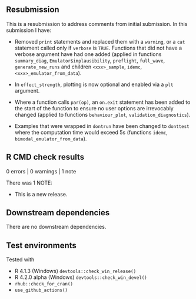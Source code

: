 ## Resubmission
This is a resubmission to address comments from initial submission. In this submission I have:

* Removed `print` statements and replaced them with a `warning`, or a `cat` statement called only if `verbose` is `TRUE`. Functions that did not have a verbose argument have had one added (applied in functions `summary_diag`, `Emulator$implausibility`, `preflight`, `full_wave`, `generate_new_runs` and children `<xxx>_sample`, `idemc`, `<xxx>_emulator_from_data`).

* In `effect_strength`, plotting is now optional and enabled via a `plt` argument.

* Where a function calls `par(op)`, an `on.exit` statement has been added to the start of the function to ensure no user options are irrevocably changed (applied to functions `behaviour_plot`, `validation_diagnostics`).

* Examples that were wrapped in `dontrun` have been changed to `donttest` where the computation time would exceed 5s (functions `idemc`, `bimodal_emulator_from_data`).

## R CMD check results

0 errors | 0 warnings | 1 note

There was 1 NOTE:

* This is a new release.

## Downstream dependencies

There are no downstream dependencies.

## Test environments

Tested with

* R 4.1.3 (Windows) `devtools::check_win_release()`
* R 4.2.0 alpha (Windows) `devtools::check_win_devel()`
* `rhub::check_for_cran()`
* `use_github_actions()`
